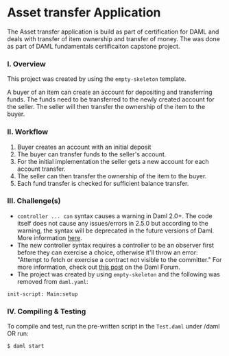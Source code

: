 # Asset transfer Application
The Asset transfer application is build as part of certification for DAML and deals with transfer of item ownership and transfer of money. The was done as part of DAML fundamentals certificaiton capstone project.

### I. Overview 
This project was created by using the `empty-skeleton` template. 

A buyer of an item can create an account for depositing and transferring funds. The funds need to be transferred to the newly created account for the seller. The seller will then transfer the ownership of the item to the buyer.


### II. Workflow
  1. Buyer creates an account with an initial deposit     
  2. The buyer can transfer funds to the seller's account.
  3. For the initial implementation the seller gets a new account for each account transfer.
  4. The seller can then transfer the ownership of the item to the buyer.
  5. Each fund transfer is checked for sufficient balance transfer.
### III. Challenge(s)
* `controller ... can` syntax causes a warning in Daml 2.0+. The code itself does not cause any issues/errors in 2.5.0 but according to the warning, the syntax will be deprecated in the future versions of Daml. More information [here](https://docs.daml.com/daml/reference/choices.html#daml-ref-controller-can-deprecation).
* The new controller syntax requires a controller to be an observer first before they can exercise a choice, otherwise it'll throw an error: "Attempt to fetch or exercise a contract not visible to the committer." For more information, check out [this post](https://discuss.daml.com/t/error-attempt-to-fetch-or-exercise-a-contract-not-visible-to-the-committer/1304/1) on the Daml Forum.
* The project was created by using `empty-skeleton` and the following was removed from `daml.yaml`:
```
init-script: Main:setup
```


### IV. Compiling & Testing
To compile and test, run the pre-written script in the `Test.daml` under /daml OR run:
```
$ daml start


```
